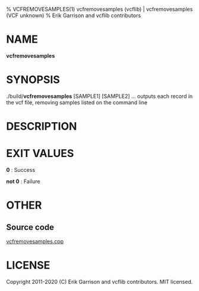% VCFREMOVESAMPLES(1) vcfremovesamples (vcflib) | vcfremovesamples (VCF unknown)
% Erik Garrison and vcflib contributors

# NAME

**vcfremovesamples**

# SYNOPSIS

./build/**vcfremovesamples** <vcf file> [SAMPLE1] [SAMPLE2] ... outputs each record in the vcf file, removing samples listed on the command line

# DESCRIPTION







# EXIT VALUES

**0**
: Success

**not 0**
: Failure

# OTHER

## Source code

[vcfremovesamples.cpp](https://github.com/vcflib/vcflib/blob/master/src/vcfremovesamples.cpp)

# LICENSE

Copyright 2011-2020 (C) Erik Garrison and vcflib contributors. MIT licensed.

<!--
  Created with ./scripts/bin2md.rb scripts/bin2md-template.erb
-->
